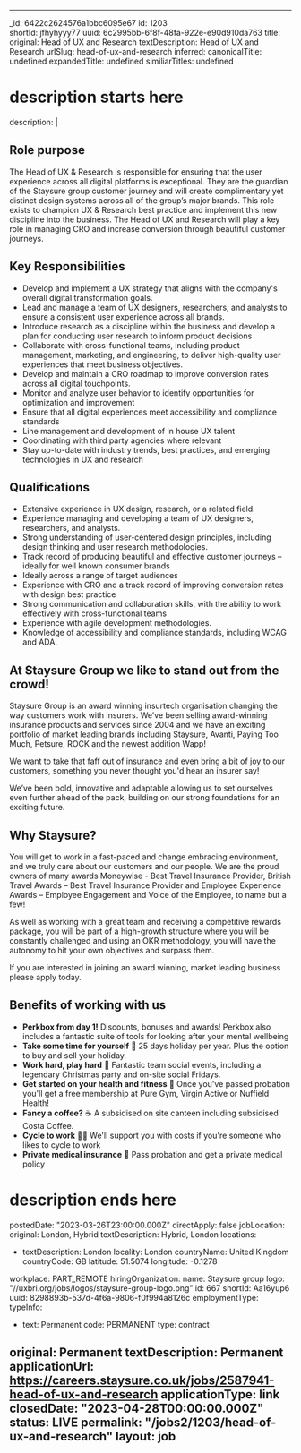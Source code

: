 
---
_id: 6422c2624576a1bbc6095e67 
id: 1203  
shortId: jfhyhyyy77
uuid: 6c2995bb-6f8f-48fa-922e-e90d910da763
title:
  original: Head of UX and Research
  textDescription: Head of UX and Research
  urlSlug: head-of-ux-and-research
  inferred:
    canonicalTitle: undefined
    expandedTitle: undefined
    similiarTitles: undefined
# description starts here
description: | 
  <h2 id="role-purpose">Role purpose</h2>
<p>The Head of UX &amp; Research is responsible for ensuring that the user experience across all digital platforms is exceptional. They are the guardian of the Staysure group customer journey and will create complimentary yet distinct design systems across all of the group’s major brands. This role exists to champion UX &amp; Research best practice and implement this new discipline into the business. The Head of UX and Research will play a key role in managing CRO and increase conversion through beautiful customer journeys.</p>
<h2 id="key-responsibilities">Key Responsibilities</h2>
<ul>
<li>Develop and implement a UX strategy that aligns with the company's overall digital transformation goals.</li>
<li>Lead and manage a team of UX designers, researchers, and analysts to ensure a consistent user experience across all brands.</li>
<li>Introduce research as a discipline within the business and develop a plan for conducting user research to inform product decisions</li>
<li>Collaborate with cross-functional teams, including product management, marketing, and engineering, to deliver high-quality user experiences that meet business objectives.</li>
<li>Develop and maintain a CRO roadmap to improve conversion rates across all digital touchpoints.</li>
<li>Monitor and analyze user behavior to identify opportunities for optimization and improvement</li>
<li>Ensure that all digital experiences meet accessibility and compliance standards</li>
<li>Line management and development of in house UX talent</li>
<li>Coordinating with third party agencies where relevant</li>
<li>Stay up-to-date with industry trends, best practices, and emerging technologies in UX and research</li>
</ul>
<h2 id="qualifications">Qualifications</h2>
<ul>
<li>Extensive experience in UX design, research, or a related field.</li>
<li>Experience managing and developing a team of UX designers, researchers, and analysts.</li>
<li>Strong understanding of user-centered design principles, including design thinking and user research methodologies.</li>
<li>Track record of producing beautiful and effective customer journeys – ideally for well known consumer brands</li>
<li>Ideally across a range of target audiences</li>
<li>Experience with CRO and a track record of improving conversion rates with design best practice</li>
<li>Strong communication and collaboration skills, with the ability to work effectively with cross-functional teams</li>
<li>Experience with agile development methodologies.</li>
<li>Knowledge of accessibility and compliance standards, including WCAG and ADA.</li>
</ul>
<h2 id="at-staysure-group-we-like-to-stand-out-from-the-crowd">At Staysure Group we like to stand out from the crowd!</h2>
<p>Staysure Group is an award winning insurtech organisation changing the way customers work with insurers. We’ve been selling award-winning insurance products and services since 2004 and we have an exciting portfolio of market leading brands including Staysure, Avanti, Paying Too Much, Petsure, ROCK and the newest addition Wapp!</p>
<p>We want to take that faff out of insurance and even bring a bit of joy to our customers, something you never thought you'd hear an insurer say!</p>
<p>We’ve been bold, innovative and adaptable allowing us to set ourselves even further ahead of the pack, building on our strong foundations for an exciting future.</p>
<h2 id="why-staysure">Why Staysure?</h2>
<p>You will get to work in a fast-paced and change embracing environment, and we truly care about our customers and our people. We are the proud owners of many awards Moneywise - Best Travel Insurance Provider, British Travel Awards – Best Travel Insurance Provider and Employee Experience Awards – Employee Engagement and Voice of the Employee, to name but a few!</p>
<p>As well as working with a great team and receiving a competitive rewards package, you will be part of a high-growth structure where you will be constantly challenged and using an OKR methodology, you will have the autonomy to hit your own objectives and surpass them.</p>
<p>If you are interested in joining an award winning, market leading business please apply today. </p>
<h2 id="benefits-of-working-with-us">Benefits of working with us</h2>
<ul>
<li><strong>Perkbox from day 1!</strong>
Discounts, bonuses and awards! 
Perkbox also includes a fantastic suite of tools for looking after your mental wellbeing</li>
<li><strong>Take some time for yourself</strong> 🛫
25 days holiday per year. Plus the option to buy and sell your holiday.</li>
<li><strong>Work hard, play hard</strong> 💃
Fantastic team social events, including a legendary Christmas party and on-site social Fridays.</li>
<li><strong>Get started on your health and fitness</strong> 💪
Once you've passed probation you'll get a free membership at Pure Gym, Virgin Active or Nuffield Health!</li>
<li><strong>Fancy a coffee?</strong> ☕️
A subsidised on site canteen including subsidised Costa Coffee. </li>
<li><strong>Cycle to work</strong> 🚴‍♀️
We'll support you with costs if you're someone who likes to cycle to work</li>
<li><strong>Private medical insurance</strong> 🏥
Pass probation and get a private medical policy</li>
</ul>

# description ends here
postedDate: "2023-03-26T23:00:00.000Z"
directApply: false
jobLocation: 
  original: London, Hybrid
  textDescription: Hybrid, London
  locations:
  - textDescription: London
    locality: London
    countryName: United Kingdom
    countryCode: GB
    latitude: 51.5074
    longitude: -0.1278
  
  workplace: PART_REMOTE
hiringOrganization:
  name: Staysure group
  logo: "//uxbri.org/jobs/logos/staysure-group-logo.png"
  id: 667
  shortId: Aa16yup6
  uuid: 8298893b-537d-4f6a-9806-f0f994a8126c
employmentType:
  typeInfo:
  - text: Permanent
    code: PERMANENT
    type: contract
  
  original: Permanent
  textDescription: Permanent
applicationUrl: https://careers.staysure.co.uk/jobs/2587941-head-of-ux-and-research
applicationType: link
closedDate: "2023-04-28T00:00:00.000Z"
status: LIVE
permalink: "/jobs2/1203/head-of-ux-and-research"
layout: job
---
